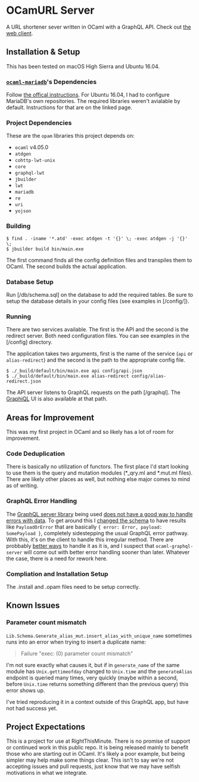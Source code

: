 # OCamURL Server #

A URL shortener sever written in OCaml with a GraphQL API. Check out [the web client][ocurl-client].

[ocurl-client]: https://github.com/rightthisminute/ocamurl-client

## Installation & Setup ##

This has been tested on macOS High Sierra and Ubuntu 16.04.

### [`ocaml-mariadb`][ocaml-mariadb]'s Dependencies ###

Follow [the offical instructions][mdb-deps]. For Ubuntu 16.04, I had to configure MariaDB's own repositories. The required libraries weren't avialable by default. Instructions for that are on the linked page.

[ocaml-mariadb]: https://github.com/andrenth/ocaml-mariadb
[mdb-deps]: https://github.com/andrenth/ocaml-mariadb/tree/1.0.1#installation

### Project Dependencies ###

These are the `opam` libraries this project depends on:

* `ocaml` v4.05.0
* `atdgen`
* `cohttp-lwt-unix`
* `core`
* `graphql-lwt`
* `jbuilder`
* `lwt`
* `mariadb`
* `re`
* `uri`
* `yojson`

### Building ###

```
$ find . -iname '*.atd' -exec atdgen -t '{}' \; -exec atdgen -j '{}' \;
$ jbuilder build bin/main.exe
```

The first command finds all the config definition files and transpiles them to OCaml. The second builds the actual application.

### Database Setup ###

Run [/db/schema.sql] on the database to add the required tables. Be sure to setup the database details in your config files (see examples in [/config/]).

### Running ###

There are two services available. The first is the API and the second is the redirect server. Both need configuration files. You can see examples in the [/config] directory.

The application takes two arguments, first is the name of the service (`api` or `alias-redirect`) and the second is the path to the appropriate config file.

```
$ ./_build/default/bin/main.exe api config/api.json
$ ./_build/default/bin/main.exe alias-redirect config/alias-redirect.json
```

The API server listens to GraphQL requests on the path [/graphql]. The [GraphiQL][] UI is also available at that path.

[GraphiQL]: https://github.com/graphql/graphiql

## Areas for Improvement ##

This was my first project in OCaml and so likely has a lot of room for improvement. 

### Code Deduplication ###

There is basically no utilization of functors. The first place I'd start looking  to use them is the query and mutation modules (*_qry.ml and *.mut.ml files). There are likely other places as well, but nothing else major comes to mind as of writing.

### GraphQL Error Handling ###

The [GraphQL server library][] being used [does not have a good way to handle errors with data][graphql-errors-issue]. To get around this I [changed the schema][my-solution] to have results like `PayloadOrError` that are basically `{ error: Error, payload: SomePayload }`, completely sidestepping the usual GraphQL error pathway. With this, it's on the client to handle this irregular method. There are probbably [better ways][better-solution] to handle it as it is, and I suspect that `ocaml-graphql-server` will come out with better error handling sooner than later. Whatever the case, there is a need for rework here.

[GraphQL server library]: https://github.com/andreas/ocaml-graphql-server
[graphql-errors-issue]: https://github.com/andreas/ocaml-graphql-server/issues/61
[my-solution]: https://github.com/andreas/ocaml-graphql-server/issues/61#issuecomment-337018266
[better-solution]: https://github.com/andreas/ocaml-graphql-server/issues/61#issuecomment-338508074

### Compliation and Installation Setup ###

The .install and .opam files need to be setup correctly.

## Known Issues ##

### Parameter count mismatch ###
`Lib.Schema.Generate_alias_mut.insert_alias_with_unique_name` sometimes runs into
an error when trying to insert a duplicate name:
  
> Failure "exec: (0) parameter count mismatch"

I'm not sure exactly what causes it, but if in `generate_name` of the same
module has `Unix.gettimeofday` changed to `Unix.time` and the `generateAlias`
endpoint is queried many times, very quickly (maybe within a second,
before `Unix.time` returns something different than the previous query)
this error shows up.

I've tried reproducing it in a context outside of this GraphQL app, but have
not had success yet.

## Project Expectations ##

This is a project for use at RightThisMinute. There is no promise of support or continued work in this public repo. It is being released mainly to benefit those who are starting out in OCaml. It's likely a poor example, but being simpler may help make some things clear. This isn't to say we're not accepting issues and pull requests, just know that we may have selfish motivations in what we integrate.